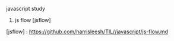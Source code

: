 javascript study 

1. js flow [jsflow]



[jsflow] : https://github.com/harrisleesh/TIL//javascript/js-flow.md
